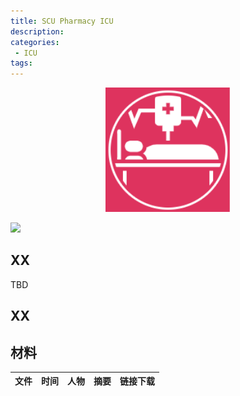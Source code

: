 ```yaml
---
title: SCU Pharmacy ICU
description: 
categories:
 - ICU
tags:
---
```


<div align=center>
<img width=200 src="https://github.com/scupharmacyicu/scupharmacyicu.github.io/blob/master/images/icu.PNG" />
</div>

![]("https://github.com/scupharmacyicu/scupharmacyicu.github.io/blob/master/images/icu.PNG")


## XX

TBD

## XX



## 材料

|文件|时间|人物|摘要|链接下载
|:-:|:-:|:-:|-|:-:|

